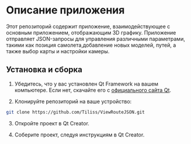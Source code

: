 # Описание приложения

Этот репозиторий содержит приложение, взаимодействующее с основным приложением, отображающим 3D графику. Приложение отправляет JSON-запросы для управления различными параметрами, такими как позиция самолета,добавление новых моделей, путей, а также выбор карты и настройки камеры.

## Установка и сборка

1. Убедитесь, что у вас установлен Qt Framework на вашем компьютере. Если нет, скачайте его с [официального сайта Qt](https://www.qt.io/download).

2. Клонируйте репозиторий на ваше устройство:

```bash
git clone https://github.com/Tiliss/ViewRouteJSON.git
```
3. Откройте проект в Qt Creator.

4. Соберите проект, следуя инструкциям в Qt Creator.


